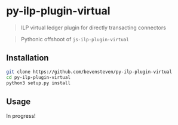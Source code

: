 # py-ilp-plugin-virtual

> ILP virtual ledger plugin for directly transacting connectors 

> Pythonic offshoot of ```js-ilp-plugin-virtual```

## Installation 

```sh
git clone https://github.com/bevensteven/py-ilp-plugin-virtual
cd py-ilp-plugin-virtual
python3 setup.py install 
```

## Usage 
In progress! 
